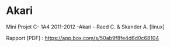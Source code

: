 Akari
=====

Mini Projet C- 1A4 2011-2012 -Akari - Raed C. &amp; Skander A. [linux]



Rapport [PDF] : https://app.box.com/s/50ab9f8fe4d6d0c68104
